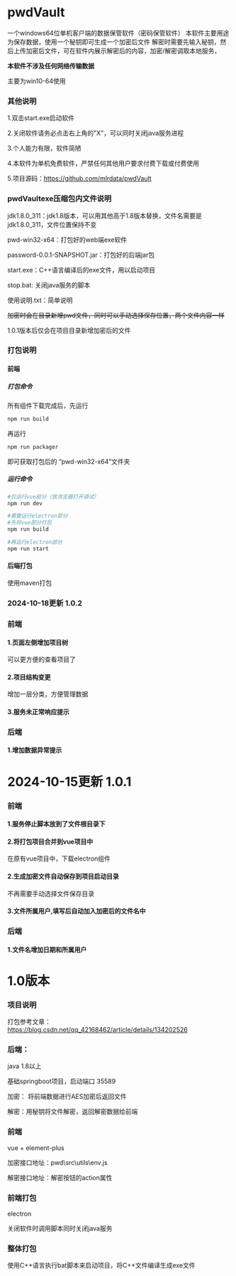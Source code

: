 

# pwdVault

一个windows64位单机客户端的数据保管软件（密码保管软件）
本软件主要用途为保存数据，使用一个秘钥即可生成一个加密后文件
解密时需要先输入秘钥，然后上传加密后文件，可在软件内展示解密后的内容，加密/解密调取本地服务，

**本软件不涉及任何网络传输数据**

主要为win10-64使用



### 其他说明

1.双击start.exe启动软件

2.关闭软件请务必点击右上角的"X"，可以同时关闭java服务进程

3.个人能力有限，软件简陋

4.本软件为单机免费软件，严禁任何其他用户要求付费下载或付费使用

5.项目源码：https://github.com/mlrdata/pwdVault



### pwdVaultexe压缩包内文件说明

jdk1.8.0_311：jdk1.8版本，可以用其他高于1.8版本替换，文件名需要是jdk1.8.0_311，文件位置保持不变

pwd-win32-x64：打包好的web端exe软件

password-0.0.1-SNAPSHOT.jar：打包好的后端jar包

start.exe：C++语言编译后的exe文件，用以启动项目

stop.bat: 关闭java服务的脚本

使用说明.txt：简单说明



~~加密时会在目录新增pwd文件，同时可以手动选择保存位置，两个文件内容一样~~

1.0.1版本后仅会在项目目录新增加密后的文件



### 打包说明

#### 前端

##### 打包命令

所有组件下载完成后，先运行

```sh
npm run build
```

再运行

```sh
npm run packager
```

即可获取打包后的 “pwd-win32-x64”文件夹

##### 运行命令

```sh
#仅运行vue部分（放浏览器打开调试）
npm run dev

#需要运行electron部分
#先将vue部分打包
npm run build

#再运行electron部分
npm run start

```

#### 后端打包

使用maven打包





### 2024-10-18更新 1.0.2



### 前端



#### 1.页面左侧增加项目树

可以更方便的查看项目了



#### 2.项目结构变更

增加一层分类，方便管理数据



#### 3.服务未正常响应提示





### 后端



#### 1.增加数据异常提示









# 2024-10-15更新 1.0.1



### 前端

#### 1.服务停止脚本放到了文件根目录下



#### 2.将打包项目合并到vue项目中

在原有vue项目中，下载electron组件





#### 2.生成加密文件自动保存到项目启动目录

不再需要手动选择文件保存目录



#### 3.文件所属用户,填写后自动加入加密后的文件名中





### 后端

#### 1.文件名增加日期和所属用户









# 1.0版本



### 项目说明

打包参考文章：https://blog.csdn.net/qq_42168462/article/details/134202526

### 后端：

java 1.8以上

基础springboot项目，启动端口 35589

加密： 将前端数据进行AES加密后返回文件

解密：用秘钥将文件解密，返回解密数据给前端



### 前端

vue + element-plus

加密接口地址：pwd\src\utils\env.js

解密接口地址：解密按钮的action属性



### 前端打包

electron

关闭软件时调用脚本同时关闭java服务



### 整体打包

使用C++语言执行bat脚本来启动项目，将C++文件编译生成exe文件





